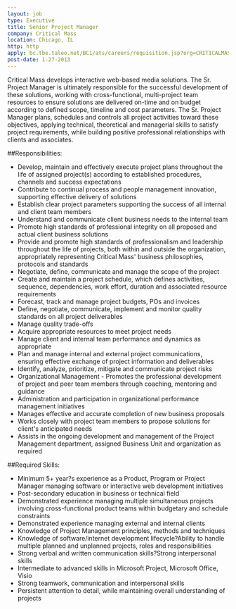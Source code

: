 ```yaml
---
layout: job
type: Executive
title: Senior Project Manager
company: Critical Mass
location: Chicago, IL
http: http
apply: bc.tbe.taleo.net/BC1/ats/careers/requisition.jsp?org=CRITICALMASS&cws=1&rid=1392&source=WorkCreative.net
post-date: 1-27-2013 
---
```



Critical Mass develops interactive web-based media solutions. The Sr. Project Manager is ultimately responsible for the successful development of these solutions, working with cross-functional, multi-project team resources to ensure solutions are delivered on-time and on budget according to defined scope, timeline and cost parameters. The Sr. Project Manager plans, schedules and controls all project activities toward these objectives, applying technical, theoretical and managerial skills to satisfy project requirements, while building positive professional relationships with clients and associates.


##Responsibilities:


* Develop, maintain and effectively execute project plans throughout the life of assigned project(s) according to established procedures, channels and success expectations
* Contribute to continual process and people management innovation, supporting effective delivery of solutions
* Establish clear project parameters supporting the success of all internal and client team members
* Understand and communicate client business needs to the internal team
* Promote high standards of professional integrity on all proposed and actual client business solutions
* Provide and promote high standards of professionalism and leadership throughout the life of projects, both within and outside the organization, appropriately representing Critical Mass' business philosophies, protocols and standards
* Negotiate, define, communicate and manage the scope of the project
* Create and maintain a project schedule, which defines activities, sequence, dependencies, work effort, duration and associated resource requirements
* Forecast, track and manage project budgets, POs and invoices
* Define, negotiate, communicate, implement and monitor quality standards on all project deliverables
* Manage quality trade-offs
* Acquire appropriate resources to meet project needs
* Manage client and internal team performance and dynamics as appropriate
* Plan and manage internal and external project communications, ensuring effective exchange of project information and deliverables
* Identify, analyze, prioritize, mitigate and communicate project risks
* Organizational Management - Promotes the professional development of project and peer team members through coaching, mentoring and guidance
* Administration and participation in organizational performance management initiatives
* Manages effective and accurate completion of new business proposals
* Works closely with project team members to propose solutions for client's anticipated needs
* Assists in the ongoing development and management of the Project Management department, assigned Business Unit and organization as required


##Required Skills:


* Minimum 5+ year?s experience as a Product, Program or Project Manager managing software or interactive web development initiatives
* Post-secondary education in business or technical field
* Demonstrated experience managing multiple simultaneous projects involving cross-functional product teams within budgetary and schedule constraints
* Demonstrated experience managing external and internal clients
* Knowledge of Project Management principles, methods and techniques
* Knowledge of software/internet development lifecycle?Ability to handle multiple planned and unplanned projects, roles and responsibilities
* Strong verbal and written communication skills?Strong interpersonal skills
* Intermediate to advanced skills in Microsoft Project, Microsoft Office, Visio
* Strong teamwork, communication and interpersonal skills
* Persistent attention to detail, while maintaining overall understanding of projects